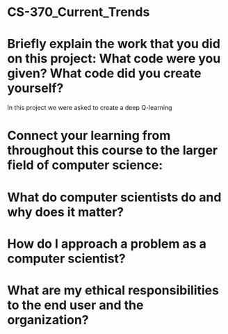 # CS-370_Current_Trends

# Briefly explain the work that you did on this project: What code were you given? What code did you create yourself?

In this project we were asked to create a deep Q-learning 

# Connect your learning from throughout this course to the larger field of computer science:
# What do computer scientists do and why does it matter?
# How do I approach a problem as a computer scientist?
# What are my ethical responsibilities to the end user and the organization?
